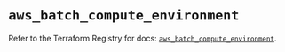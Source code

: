# `aws_batch_compute_environment`

Refer to the Terraform Registry for docs: [`aws_batch_compute_environment`](https://registry.terraform.io/providers/hashicorp/aws/5.90.0/docs/resources/batch_compute_environment).
